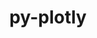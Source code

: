 ---
title: "py-plotly"
layout: cache
categories: [package, develop-2024-11-24]
meta: {"versions": ["5.20.0"], "compilers": ["gcc@=11.4.0", "gcc@=9.4.0", "oneapi@=2024.2.1"], "oss": ["ubuntu20.04", "ubuntu22.04"], "platforms": ["linux"], "targets": ["neoverse_v1", "ppc64le", "x86_64_v3"], "stacks": ["e4s", "e4s-neoverse_v1", "e4s-oneapi", "e4s-power", "root"], "num_specs": 4, "num_specs_by_stack": {"root": 4, "e4s-power": 1, "e4s-neoverse_v1": 1, "e4s": 1, "e4s-oneapi": 1}}
spec_details: [{"hash": "p7dqe4u7nim6kynikojfo267zp22tysm", "compiler": "gcc@=9.4.0", "versions": ["5.20.0"], "os": "ubuntu20.04", "platform": "linux", "target": "ppc64le", "variants": ["build_system=python_pip"], "stacks": ["root", "e4s-power"], "size": "-", "tarball": "https://binaries.spack.io/develop-2024-11-24/build_cache/linux-ubuntu20.04-ppc64le/gcc-9.4.0/py-plotly-5.20.0/linux-ubuntu20.04-ppc64le-gcc-9.4.0-py-plotly-5.20.0-p7dqe4u7nim6kynikojfo267zp22tysm.spack"}, {"hash": "fw6ajmfssl3yrmi3ppifveki2s6vr5mc", "compiler": "gcc@=11.4.0", "versions": ["5.20.0"], "os": "ubuntu22.04", "platform": "linux", "target": "neoverse_v1", "variants": ["build_system=python_pip"], "stacks": ["root", "e4s-neoverse_v1"], "size": "-", "tarball": "https://binaries.spack.io/develop-2024-11-24/build_cache/linux-ubuntu22.04-neoverse_v1/gcc-11.4.0/py-plotly-5.20.0/linux-ubuntu22.04-neoverse_v1-gcc-11.4.0-py-plotly-5.20.0-fw6ajmfssl3yrmi3ppifveki2s6vr5mc.spack"}, {"hash": "yznn4qjxhatkcxl6v3axbgcwb6kkpy7c", "compiler": "gcc@=11.4.0", "versions": ["5.20.0"], "os": "ubuntu22.04", "platform": "linux", "target": "x86_64_v3", "variants": ["build_system=python_pip"], "stacks": ["e4s", "root"], "size": "-", "tarball": "https://binaries.spack.io/develop-2024-11-24/build_cache/linux-ubuntu22.04-x86_64_v3/gcc-11.4.0/py-plotly-5.20.0/linux-ubuntu22.04-x86_64_v3-gcc-11.4.0-py-plotly-5.20.0-yznn4qjxhatkcxl6v3axbgcwb6kkpy7c.spack"}, {"hash": "jf32rammna5snbcshzdtf32xdzwnppv7", "compiler": "oneapi@=2024.2.1", "versions": ["5.20.0"], "os": "ubuntu22.04", "platform": "linux", "target": "x86_64_v3", "variants": ["build_system=python_pip"], "stacks": ["root", "e4s-oneapi"], "size": "-", "tarball": "https://binaries.spack.io/develop-2024-11-24/build_cache/linux-ubuntu22.04-x86_64_v3/oneapi-2024.2.1/py-plotly-5.20.0/linux-ubuntu22.04-x86_64_v3-oneapi-2024.2.1-py-plotly-5.20.0-jf32rammna5snbcshzdtf32xdzwnppv7.spack"}]
---